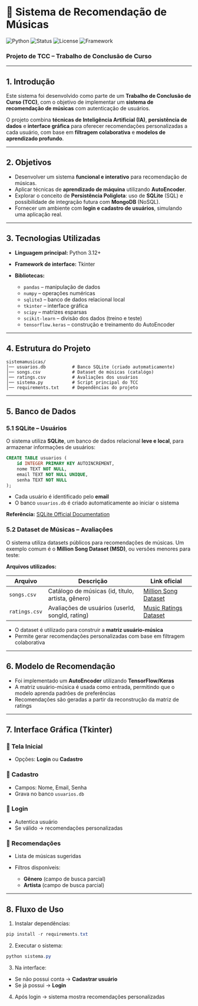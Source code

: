 # 🎵 Sistema de Recomendação de Músicas

![Python](https://img.shields.io/badge/Python-3.12%2B-blue?logo=python)
![Status](https://img.shields.io/badge/status-Em%20Desenvolvimento-yellow)
![License](https://img.shields.io/badge/license-Acad%C3%AAmico-red)
![Framework](https://img.shields.io/badge/Framework-Tkinter-orange)

### Projeto de TCC – Trabalho de Conclusão de Curso

---

## 1. Introdução

Este sistema foi desenvolvido como parte de um **Trabalho de Conclusão de Curso (TCC)**, com o objetivo de implementar um **sistema de recomendação de músicas** com autenticação de usuários.

O projeto combina **técnicas de Inteligência Artificial (IA)**, **persistência de dados** e **interface gráfica** para oferecer recomendações personalizadas a cada usuário, com base em **filtragem colaborativa** e **modelos de aprendizado profundo**.

---

## 2. Objetivos

* Desenvolver um sistema **funcional e interativo** para recomendação de músicas.
* Aplicar técnicas de **aprendizado de máquina** utilizando **AutoEncoder**.
* Explorar o conceito de **Persistência Poliglota**: uso de **SQLite** (SQL) e possibilidade de integração futura com **MongoDB** (NoSQL).
* Fornecer um ambiente com **login e cadastro de usuários**, simulando uma aplicação real.

---

## 3. Tecnologias Utilizadas

* **Linguagem principal:** Python 3.12+
* **Framework de interface:** Tkinter
* **Bibliotecas:**

  * `pandas` – manipulação de dados
  * `numpy` – operações numéricas
  * `sqlite3` – banco de dados relacional local
  * `tkinter` – interface gráfica
  * `scipy` – matrizes esparsas
  * `scikit-learn` – divisão dos dados (treino e teste)
  * `tensorflow.keras` – construção e treinamento do AutoEncoder

---

## 4. Estrutura do Projeto

```
sistemamusicas/
│── usuarios.db          # Banco SQLite (criado automaticamente)
│── songs.csv            # Dataset de músicas (catalógo)
│── ratings.csv          # Avaliações dos usuários
│── sistema.py           # Script principal do TCC
│── requirements.txt     # Dependências do projeto
```

---

## 5. Banco de Dados

### 5.1 SQLite – Usuários

O sistema utiliza **SQLite**, um banco de dados relacional **leve e local**, para armazenar informações de usuários:

```sql
CREATE TABLE usuarios (
    id INTEGER PRIMARY KEY AUTOINCREMENT,
    nome TEXT NOT NULL,
    email TEXT NOT NULL UNIQUE,
    senha TEXT NOT NULL
);
```

* Cada usuário é identificado pelo **email**
* O banco `usuarios.db` é criado automaticamente ao iniciar o sistema

**Referência:** [SQLite Official Documentation](https://www.sqlite.org/docs.html)

### 5.2 Dataset de Músicas – Avaliações

O sistema utiliza datasets públicos para recomendações de músicas. Um exemplo comum é o **Million Song Dataset (MSD)**, ou versões menores para teste:

**Arquivos utilizados:**

| Arquivo       | Descrição                                         | Link oficial                                                       |
| ------------- | ------------------------------------------------- | ------------------------------------------------------------------ |
| `songs.csv`   | Catálogo de músicas (id, título, artista, gênero) | [Million Song Dataset](http://millionsongdataset.com/)             |
| `ratings.csv` | Avaliações de usuários (userId, songId, rating)   | [Music Ratings Dataset](https://grouplens.org/datasets/movielens/) |

* O dataset é utilizado para construir a **matriz usuário-música**
* Permite gerar recomendações personalizadas com base em filtragem colaborativa

---

## 6. Modelo de Recomendação

* Foi implementado um **AutoEncoder** utilizando **TensorFlow/Keras**
* A matriz usuário-música é usada como entrada, permitindo que o modelo aprenda padrões de preferências
* Recomendações são geradas a partir da reconstrução da matriz de ratings

---

## 7. Interface Gráfica (Tkinter)

### 🔹 Tela Inicial

* Opções: **Login** ou **Cadastro**

### 🔹 Cadastro

* Campos: Nome, Email, Senha
* Grava no banco `usuarios.db`

### 🔹 Login

* Autentica usuário
* Se válido → recomendações personalizadas

### 🔹 Recomendações

* Lista de músicas sugeridas
* Filtros disponíveis:

  * **Gênero** (campo de busca parcial)
  * **Artista** (campo de busca parcial)

---

## 8. Fluxo de Uso

1. Instalar dependências:

```powershell
pip install -r requirements.txt
```

2. Executar o sistema:

```powershell
python sistema.py
```

3. Na interface:

* Se não possui conta → **Cadastrar usuário**
* Se já possui → **Login**

4. Após login → sistema mostra recomendações personalizadas

